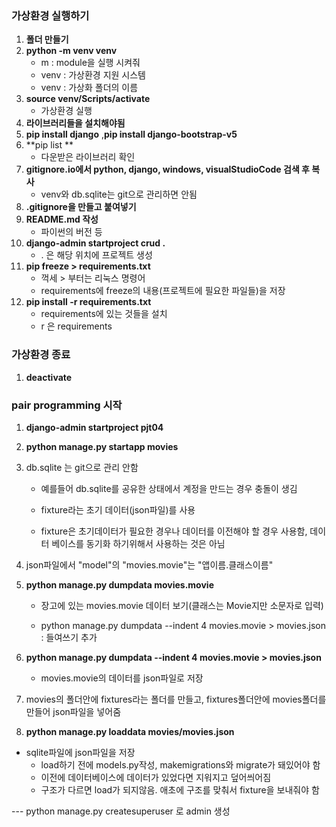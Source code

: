 ### 가상환경 실행하기

1. **폴더 만들기**
2. **python -m venv venv**
   - m : module을 실행 시켜줘
   - venv : 가상환경 지원 시스템
   - venv : 가상화 폴더의 이름
3. **source venv/Scripts/activate**
   - 가상환경 실행
4. **라이브러리들을 설치해야됨**
6. **pip install django** ,**pip install django-bootstrap-v5**
6. **pip list **
   - 다운받은 라이브러리 확인
7. **gitignore.io에서 python, django, windows, visualStudioCode 검색 후 복사**
   - venv와 db.sqlite는 git으로 관리하면 안됨
8. **.gitignore을 만들고 붙여넣기**
9. **README.md 작성**
   - 파이썬의 버전 등
10. **django-admin startproject crud .**
    - . 은 해당 위치에 프로젝트 생성
11. **pip freeze > requirements.txt**
    - 꺽세 > 부터는 리눅스 명령어
    - requirements에 freeze의 내용(프로젝트에 필요한 파일들)을 저장
12. **pip install -r requirements.txt**
    - requirements에 있는 것들을 설치
    - r 은 requirements



### 가상환경 종료

1. **deactivate**



### pair programming 시작

1. **django-admin startproject pjt04**

2. **python manage.py startapp movies**

3. db.sqlite 는 git으로 관리 안함

   - 예를들어 db.sqlite를 공유한 상태에서 계정을 만드는 경우 충돌이 생김

   - fixture라는 초기 데이터(json파일)를 사용
   - fixture은 초기데이터가 필요한 경우나 데이터를 이전해야 할 경우 사용함, 데이터 베이스를 동기화 하기위해서 사용하는 것은 아님

4. json파일에서 "model"의 "movies.movie"는 "앱이름.클래스이름"

5. **python manage.py dumpdata movies.movie**

   - 장고에 있는 movies.movie 데이터 보기(클래스는 Movie지만 소문자로 입력)

   - python manage.py dumpdata --indent 4 movies.movie > movies.json : 들여쓰기 추가

6. **python manage.py dumpdata --indent 4 movies.movie > movies.json**

   - movies.movie의 데이터를 json파일로 저장

7. movies의 폴더안에 fixtures라는 폴더를 만들고, fixtures폴더안에 movies폴더를 만들어 json파일을 넣어줌

8. **python manage.py loaddata movies/movies.json**
- sqlite파일에 json파일을 저장
   - load하기 전에 models.py작성, makemigrations와 migrate가 돼있어야 함
   - 이전에 데이터베이스에 데이터가 있었다면 지워지고 덮어씌어짐
   - 구조가 다르면 load가 되지않음. 애초에 구조를 맞춰서 fixture을 보내줘야 함



--- python manage.py createsuperuser 로 admin 생성